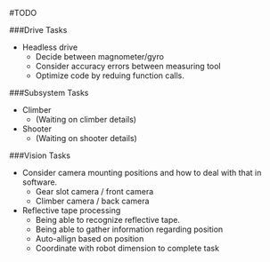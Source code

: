 #TODO

###Drive Tasks

- Headless drive
    - Decide between magnometer/gyro
    - Consider accuracy errors between measuring tool
    - Optimize code by reduing function calls.

###Subsystem Tasks

- Climber
    - (Waiting on climber details)
- Shooter
    - (Waiting on shooter details)

###Vision Tasks

- Consider camera mounting positions and how to deal with that in software.
    - Gear slot camera / front camera
    - Climber camera / back camera
- Reflective tape processing
    - Being able to recognize reflective tape.
    - Being able to gather information regarding position
    - Auto-allign based on position
    - Coordinate with robot dimension to complete task
